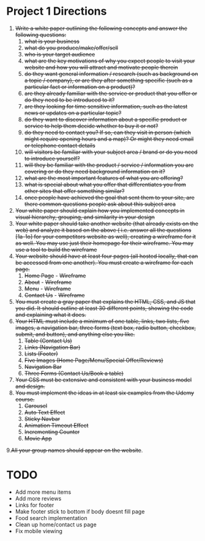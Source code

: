 # Project 1 Directions

1. ~~Write a white paper outlining the following concepts and answer the following questions:~~
    1. ~~what is your business~~
    2. ~~what do you produce/make/offer/sell~~
    3. ~~who is your target audience~~
    4. ~~what are the key motivations of why you expect people to visit your website and how you will attract and
       motivate people therein~~
    5. ~~do they want general information / research (such as background on a topic / company), or are they after
       something specific (such as a particular fact or information on a product)?~~
    6. ~~are they already familiar with the service or product that you offer or do they need to be introduced to it?~~
    7. ~~are they looking for time sensitive information, such as the latest news or updates on a particular topic?~~
    8. ~~do they want to discover information about a specific product or service to help them decide whether to buy it
       or not?~~
    9. ~~do they need to contact you? If so, can they visit in person (which might require opening hours and a map)? Or
       might they need email or telephone contact details~~
    10. ~~will visitors be familiar with your subject area / brand or do you need to introduce yourself?~~
    11. ~~will they be familiar with the product / service / information you are covering or do they need background
        information on it?~~
    12. ~~what are the most important features of what you are offering?~~
    13. ~~what is special about what you offer that differentiates you from other sites that offer something similar?~~
    14. ~~once people have achieved the goal that sent them to your site, are there common questions people ask about
        this subject area~~
2. ~~Your white paper should explain how you implemented concepts in visual hierarchy, grouping, and similarity in your
   design~~
3. ~~Your white paper should take another website (that already exists on the web) and analyze it based on the above (
   i.e.
   answer all the questions [1a-1o] for your competitors website as well), creating a wireframe for it as well. You may
   use just their homepage for their wireframe. You may use a tool to build the wireframe~~
4. ~~Your website should have at least four pages (all hosted locally, that can be accessed from one another). You must
   create a wireframe for each page.~~
   1. ~~Home Page~~ - ~~Wireframe~~
   2. ~~About~~ - ~~Wireframe~~
   3. ~~Menu~~ - ~~Wireframe~~
   4. ~~Contact Us~~ - ~~Wireframe~~
5. ~~You must create a gray paper that explains the HTML, CSS, and JS that you did. It should outline at least 30
   different points, showing the code and explaining what it does.~~
6. ~~Your HTML must include a minimum of one table, links, two lists, five images, a navigation bar, three forms (text
   box, radio button, checkbox, submit, and button), and anything else you like.~~
    1. ~~Table (Contact Us)~~
    2. ~~Links (Navigation Bar)~~
   3. ~~Lists (Footer)~~
    4. ~~Five Images (Home Page/Menu/Special Offer/Reviews)~~
    5. ~~Navigation Bar~~
    6. ~~Three Forms (Contact Us/Book a table)~~
7. ~~Your CSS must be extensive and consistent with your business model and design.~~
8. ~~You must implement the ideas in at least six examples from the Udemy course.~~
    1. ~~Carousel~~
    2. ~~Auto Text Effect~~
    3. ~~Sticky Navbar~~
    4. ~~Animation Timeout Effect~~
    5. ~~Incrementing Counter~~
   6. ~~Movie App~~

9.~~All your group names should appear on the website~~.

# TODO

- Add more menu items
- Add more reviews
- Links for footer
- Make footer stick to bottom if body doesnt fill page
- Food search implementation
- Clean up home/contact us page
- Fix mobile viewing
